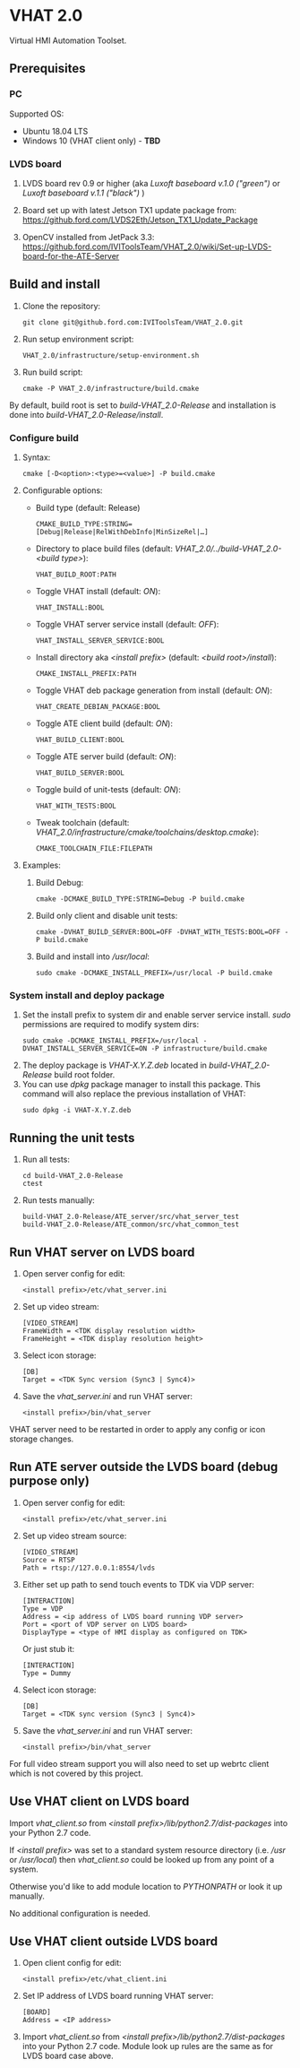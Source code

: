 # VHAT 2.0
Virtual HMI Automation Toolset.

## Prerequisites

### PC
Supported OS:
* Ubuntu 18.04 LTS
* Windows 10 (VHAT client only) - **TBD**

### LVDS board
1. LVDS board rev 0.9 or higher (aka _Luxoft baseboard v.1.0 ("green")_ or _Luxoft baseboard v.1.1 ("black")_ )

1. Board set up with latest Jetson TX1 update package from: https://github.ford.com/LVDS2Eth/Jetson_TX1_Update_Package

1. OpenCV installed from JetPack 3.3: https://github.ford.com/IVIToolsTeam/VHAT_2.0/wiki/Set-up-LVDS-board-for-the-ATE-Server

## Build and install

1. Clone the repository:

    ```
    git clone git@github.ford.com:IVIToolsTeam/VHAT_2.0.git
    ```

1. Run setup environment script:

    ```
    VHAT_2.0/infrastructure/setup-environment.sh
    ```

1. Run build script:

    ```
    cmake -P VHAT_2.0/infrastructure/build.cmake
    ```

By default, build root is set to _build-VHAT_2.0-Release_ and installation is done into _build-VHAT_2.0-Release/install_.

### Configure build

1. Syntax:

    ```
    cmake [-D<option>:<type>=<value>] -P build.cmake
    ```

1. Configurable options:
    - Build type (default: Release)
      ```
      CMAKE_BUILD_TYPE:STRING=[Debug|Release|RelWithDebInfo|MinSizeRel|…]
      ```
    - Directory to place build files (default: _VHAT_2.0/../build-VHAT_2.0-\<build type\>_):
      ```
      VHAT_BUILD_ROOT:PATH
      ```
    - Toggle VHAT install (default: _ON_):
      ```
      VHAT_INSTALL:BOOL
      ```
    - Toggle VHAT server service install (default: _OFF_):
      ```
      VHAT_INSTALL_SERVER_SERVICE:BOOL
      ```
    - Install directory aka _\<install prefix>_ (default: _<build root\>/install_):
      ```
      CMAKE_INSTALL_PREFIX:PATH
      ```
    - Toggle VHAT deb package generation from install (default: _ON_):
      ```
      VHAT_CREATE_DEBIAN_PACKAGE:BOOL
      ```
    - Toggle ATE client build (default: _ON_):
      ```
      VHAT_BUILD_CLIENT:BOOL
      ```
    - Toggle ATE server build (default: _ON_):
      ```
      VHAT_BUILD_SERVER:BOOL
      ```
    - Toggle build of unit-tests (default: _ON_):
      ```
      VHAT_WITH_TESTS:BOOL
      ```
    - Tweak toolchain (default: _VHAT_2.0/infrastructure/cmake/toolchains/desktop.cmake_):
      ```
      CMAKE_TOOLCHAIN_FILE:FILEPATH
      ```

1. Examples:
    1. Build Debug:
        ```
        cmake -DCMAKE_BUILD_TYPE:STRING=Debug -P build.cmake
        ```
    1. Build only client and disable unit tests:
        ```
        cmake -DVHAT_BUILD_SERVER:BOOL=OFF -DVHAT_WITH_TESTS:BOOL=OFF -P build.cmake
        ```
    1. Build and install into _/usr/local_:
        ```
        sudo cmake -DCMAKE_INSTALL_PREFIX=/usr/local -P build.cmake
        ```
### System install and deploy package

1. Set the install prefix to system dir and enable server service install. _sudo_ permissions are required to modify system dirs:
    ```
    sudo cmake -DCMAKE_INSTALL_PREFIX=/usr/local -DVHAT_INSTALL_SERVER_SERVICE=ON -P infrastructure/build.cmake
    ```
1. The deploy package is _VHAT-X.Y.Z.deb_ located in _build-VHAT_2.0-Release_ build root folder.
1. You can use _dpkg_ package manager to install this package. This command will also replace the previous installation of VHAT:
    ```
    sudo dpkg -i VHAT-X.Y.Z.deb
    ```

## Running the unit tests

1. Run all tests:
    ```
    cd build-VHAT_2.0-Release
    ctest
    ```
1. Run tests manually:
    ```
    build-VHAT_2.0-Release/ATE_server/src/vhat_server_test
    build-VHAT_2.0-Release/ATE_common/src/vhat_common_test
    ```

## Run VHAT server on LVDS board

1. Open server config for edit:
    ```
    <install prefix>/etc/vhat_server.ini
    ```

1. Set up video stream:
    ```
    [VIDEO_STREAM]
    FrameWidth = <TDK display resolution width>
    FrameHeight = <TDK display resolution height>
    ```

1. Select icon storage:
    ```
    [DB]
    Target = <TDK Sync version (Sync3 | Sync4)>
    ```

1. Save the _vhat_server.ini_ and run VHAT server:
    ```
    <install prefix>/bin/vhat_server
    ```

VHAT server need to be restarted in order to apply any config or icon storage changes.

## Run ATE server outside the LVDS board (debug purpose only)

1. Open server config for edit:
    ```
    <install prefix>/etc/vhat_server.ini
    ```

1. Set up video stream source:
    ```
    [VIDEO_STREAM]
    Source = RTSP
    Path = rtsp://127.0.0.1:8554/lvds
    ```

1. Either set up path to send touch events to TDK via VDP server:
    ```
    [INTERACTION]
    Type = VDP
    Address = <ip address of LVDS board running VDP server>
    Port = <port of VDP server on LVDS board>
    DisplayType = <type of HMI display as configured on TDK>
    ```

   Or just stub it:
    ```
    [INTERACTION]
    Type = Dummy
    ```

1. Select icon storage:
    ```
    [DB]
    Target = <TDK sync version (Sync3 | Sync4)>
    ```

1. Save the _vhat_server.ini_ and run VHAT server:
    ```
   <install prefix>/bin/vhat_server
    ```

For full video stream support you will also need to set up webrtc client which is not covered by this project.

## Use VHAT client on LVDS board

Import _vhat_client.so_ from _<install prefix\>/lib/python2.7/dist-packages_ into your Python 2.7 code.

If _\<install prefix>_ was set to a standard system resource directory (i.e. _/usr_ or _/usr/local_) then _vhat_client.so_ could be looked up from any point of a system.

Otherwise you'd like to add module location to _PYTHONPATH_ or look it up manually.

No additional configuration is needed.

## Use VHAT client outside LVDS board

1. Open client config for edit:
    ```
    <install prefix>/etc/vhat_client.ini
    ```
1. Set IP address of LVDS board running VHAT server:
    ```
    [BOARD]
    Address = <IP address>
    ```
1. Import _vhat_client.so_ from _<install prefix\>/lib/python2.7/dist-packages_ into your Python 2.7 code. Module look up rules are the same as for LVDS board case above.